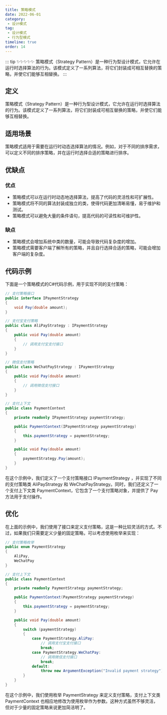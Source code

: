 ```yaml
---
title: 策略模式
date: 2022-06-01
category:
 - 设计模式
tag: 
 - 设计模式
 - 行为型模式
timeline: true
order: 14
---
```


::: tip ✨✨✨✨✨
策略模式（Strategy Pattern）是一种行为型设计模式，它允许在运行时选择算法的行为。该模式定义了一系列算法，将它们封装成可相互替换的策略，并使它们能够互相替换。
:::

<!-- more -->

## 定义

策略模式（Strategy Pattern）是一种行为型设计模式，它允许在运行时选择算法的行为。该模式定义了一系列算法，将它们封装成可相互替换的策略，并使它们能够互相替换。

## 适用场景

策略模式适用于需要在运行时动态选择算法的情况。例如，对于不同的排序需求，可以定义不同的排序策略，并在运行时选择合适的策略进行排序。

## 优缺点

### 优点

- 策略模式可以在运行时动态地选择算法，提高了代码的灵活性和可扩展性。
- 策略模式将不同的算法封装成独立的类，使得代码更加清晰易懂，易于维护和测试。
- 策略模式可以避免大量的条件语句，提高代码的可读性和可维护性。

### 缺点

- 策略模式会增加系统中类的数量，可能会导致代码复杂度的增加。
- 策略模式需要客户端了解所有的策略，并且自行选择合适的策略，可能会增加客户端的复杂度。

## 代码示例

下面是一个策略模式的C#代码示例，用于实现不同的支付策略：

```cs
// 支付策略接口
public interface IPaymentStrategy
{
    void Pay(double amount);
}

// 支付宝支付策略
public class AliPayStrategy : IPaymentStrategy
{
    public void Pay(double amount)
    {
        // 调用支付宝支付接口
    }
}

// 微信支付策略
public class WeChatPayStrategy : IPaymentStrategy
{
    public void Pay(double amount)
    {
        // 调用微信支付接口
    }
}

// 支付上下文
public class PaymentContext
{
    private readonly IPaymentStrategy paymentStrategy;

    public PaymentContext(IPaymentStrategy paymentStrategy)
    {
        this.paymentStrategy = paymentStrategy;
    }

    public void Pay(double amount)
    {
        paymentStrategy.Pay(amount);
    }
}
```
在这个示例中，我们定义了一个支付策略接口 IPaymentStrategy ，并实现了不同的支付策略类 AliPayStrategy 和 WeChatPayStrategy。同时，我们还定义了一个支付上下文类 PaymentContext，它包含了一个支付策略对象，并提供了 Pay 方法用于支付操作。

## 优化

在上面的示例中，我们使用了接口来定义支付策略，这是一种比较灵活的方式。不过，如果我们只需要定义少量的固定策略，可以考虑使用枚举来实现：

```cs
// 支付策略枚举
public enum PaymentStrategy
{
    AliPay,
    WeChatPay
}

// 支付上下文
public class PaymentContext
{
    private readonly PaymentStrategy paymentStrategy;

    public PaymentContext(PaymentStrategy paymentStrategy)
    {
        this.paymentStrategy = paymentStrategy;
    }

    public void Pay(double amount)
    {
        switch (paymentStrategy)
        {
            case PaymentStrategy.AliPay:
                // 调用支付宝支付接口
                break;
            case PaymentStrategy.WeChatPay:
                // 调用微信支付接口
                break;
            default:
                throw new ArgumentException("Invalid payment strategy");
        }
    }
}
```

在这个示例中，我们使用枚举 PaymentStrategy 来定义支付策略，支付上下文类PaymentContext 也相应地修改为使用枚举作为参数。这种方式虽然不够灵活，但对于少量的固定策略来说更加简洁明了。